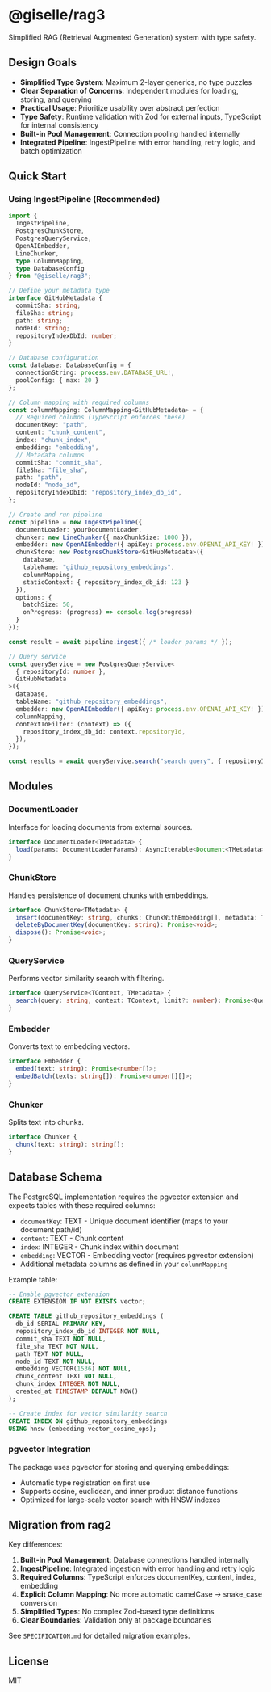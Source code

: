 # @giselle/rag3

Simplified RAG (Retrieval Augmented Generation) system with type safety.

## Design Goals

- **Simplified Type System**: Maximum 2-layer generics, no type puzzles
- **Clear Separation of Concerns**: Independent modules for loading, storing, and querying
- **Practical Usage**: Prioritize usability over abstract perfection
- **Type Safety**: Runtime validation with Zod for external inputs, TypeScript for internal consistency
- **Built-in Pool Management**: Connection pooling handled internally
- **Integrated Pipeline**: IngestPipeline with error handling, retry logic, and batch optimization

## Quick Start

### Using IngestPipeline (Recommended)

```typescript
import { 
  IngestPipeline,
  PostgresChunkStore, 
  PostgresQueryService, 
  OpenAIEmbedder, 
  LineChunker,
  type ColumnMapping,
  type DatabaseConfig
} from "@giselle/rag3";

// Define your metadata type
interface GitHubMetadata {
  commitSha: string;
  fileSha: string;
  path: string;
  nodeId: string;
  repositoryIndexDbId: number;
}

// Database configuration
const database: DatabaseConfig = {
  connectionString: process.env.DATABASE_URL!,
  poolConfig: { max: 20 }
};

// Column mapping with required columns
const columnMapping: ColumnMapping<GitHubMetadata> = {
  // Required columns (TypeScript enforces these)
  documentKey: "path",
  content: "chunk_content",
  index: "chunk_index",
  embedding: "embedding",
  // Metadata columns
  commitSha: "commit_sha",
  fileSha: "file_sha",
  path: "path",
  nodeId: "node_id",
  repositoryIndexDbId: "repository_index_db_id",
};

// Create and run pipeline
const pipeline = new IngestPipeline({
  documentLoader: yourDocumentLoader,
  chunker: new LineChunker({ maxChunkSize: 1000 }),
  embedder: new OpenAIEmbedder({ apiKey: process.env.OPENAI_API_KEY! }),
  chunkStore: new PostgresChunkStore<GitHubMetadata>({
    database,
    tableName: "github_repository_embeddings",
    columnMapping,
    staticContext: { repository_index_db_id: 123 }
  }),
  options: {
    batchSize: 50,
    onProgress: (progress) => console.log(progress)
  }
});

const result = await pipeline.ingest({ /* loader params */ });

// Query service
const queryService = new PostgresQueryService<
  { repositoryId: number }, 
  GitHubMetadata
>({
  database,
  tableName: "github_repository_embeddings",
  embedder: new OpenAIEmbedder({ apiKey: process.env.OPENAI_API_KEY! }),
  columnMapping,
  contextToFilter: (context) => ({
    repository_index_db_id: context.repositoryId,
  }),
});

const results = await queryService.search("search query", { repositoryId: 123 });
```

## Modules

### DocumentLoader

Interface for loading documents from external sources.

```typescript
interface DocumentLoader<TMetadata> {
  load(params: DocumentLoaderParams): AsyncIterable<Document<TMetadata>>;
}
```

### ChunkStore

Handles persistence of document chunks with embeddings.

```typescript
interface ChunkStore<TMetadata> {
  insert(documentKey: string, chunks: ChunkWithEmbedding[], metadata: TMetadata): Promise<void>;
  deleteByDocumentKey(documentKey: string): Promise<void>;
  dispose(): Promise<void>;
}
```

### QueryService

Performs vector similarity search with filtering.

```typescript
interface QueryService<TContext, TMetadata> {
  search(query: string, context: TContext, limit?: number): Promise<QueryResult<TMetadata>[]>;
}
```

### Embedder

Converts text to embedding vectors.

```typescript
interface Embedder {
  embed(text: string): Promise<number[]>;
  embedBatch(texts: string[]): Promise<number[][]>;
}
```

### Chunker  

Splits text into chunks.

```typescript
interface Chunker {
  chunk(text: string): string[];
}
```

## Database Schema

The PostgreSQL implementation requires the pgvector extension and expects tables with these required columns:

- `documentKey`: TEXT - Unique document identifier (maps to your document path/id)
- `content`: TEXT - Chunk content
- `index`: INTEGER - Chunk index within document  
- `embedding`: VECTOR - Embedding vector (requires pgvector extension)
- Additional metadata columns as defined in your `columnMapping`

Example table:

```sql
-- Enable pgvector extension
CREATE EXTENSION IF NOT EXISTS vector;

CREATE TABLE github_repository_embeddings (
  db_id SERIAL PRIMARY KEY,
  repository_index_db_id INTEGER NOT NULL,
  commit_sha TEXT NOT NULL,
  file_sha TEXT NOT NULL, 
  path TEXT NOT NULL,
  node_id TEXT NOT NULL,
  embedding VECTOR(1536) NOT NULL,
  chunk_content TEXT NOT NULL,
  chunk_index INTEGER NOT NULL,
  created_at TIMESTAMP DEFAULT NOW()
);

-- Create index for vector similarity search
CREATE INDEX ON github_repository_embeddings 
USING hnsw (embedding vector_cosine_ops);
```

### pgvector Integration

The package uses pgvector for storing and querying embeddings:

- Automatic type registration on first use
- Supports cosine, euclidean, and inner product distance functions
- Optimized for large-scale vector search with HNSW indexes

## Migration from rag2

Key differences:

1. **Built-in Pool Management**: Database connections handled internally
2. **IngestPipeline**: Integrated ingestion with error handling and retry logic
3. **Required Columns**: TypeScript enforces documentKey, content, index, embedding
4. **Explicit Column Mapping**: No more automatic camelCase → snake_case conversion
5. **Simplified Types**: No complex Zod-based type definitions  
6. **Clear Boundaries**: Validation only at package boundaries

See `SPECIFICATION.md` for detailed migration examples.

## License

MIT